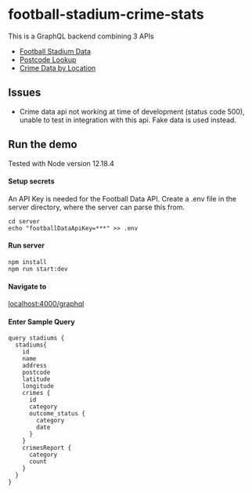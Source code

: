 # football-stadium-crime-stats

This is a GraphQL backend combining 3 APIs

- [Football Stadium Data](https://www.football-data.org/documentation/api)
- [Postcode Lookup](https://postcodes.io/)
- [Crime Data by Location](https://data.police.uk/docs/method/crimes-at-location/)

## Issues

- Crime data api not working at time of development (status code 500), unable to test in integration with this api. Fake data is used instead.

## Run the demo

Tested with Node version 12.18.4

#### Setup secrets

An API Key is needed for the Football Data API. Create a .env file in the server directory, where the server can parse this from.

```
cd server
echo "footballDataApiKey=***" >> .env
```

#### Run server

```
npm install
npm run start:dev
```

#### Navigate to

[localhost:4000/graphql](http://localhost:4000/graphql)

#### Enter Sample Query

```
query stadiums {
  stadiums{
    id
    name
    address
    postcode
    latitude
    longitude
    crimes {
      id
      category
      outcome_status {
        category
        date
      }
    }
    crimesReport {
      category
      count
    }
  }
}
```
